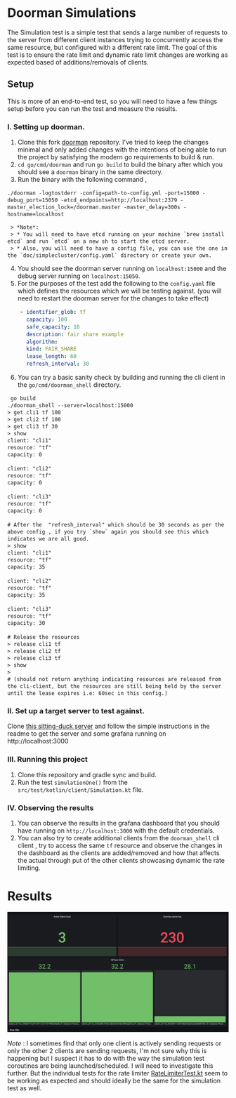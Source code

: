# Doorman Simulations

The Simulation test is a simple test that sends a large number of requests to the server from different client instances trying to concurrently access the same resource, but configured with a different rate limit. 
The goal of this test is to ensure the rate limit and dynamic rate limit changes are working as expected based of additions/removals of clients.

## Setup
This is more of an end-to-end test, so you will need to have a few things setup before you can run the test and measure the results.

### I. Setting up doorman. 
   1. Clone this fork [doorman](https://github.com/Pythonista7/doorman) repository. I've tried to keep the changes minimal and only added changes with the intentions of being able to run the project by satisfying the modern go requirements to build & run.
   2. `cd go/cmd/doorman` and run `go build` to build the binary after which you should see a `doorman` binary in the same directory.
   3. Run the binary with the following command , 
   ```shell
   ./doorman -logtostderr -config=path-to-config.yml -port=15000 -debug_port=15050 -etcd_endpoints=http://localhost:2379 -master_election_lock=/doorman.master -master_delay=300s -hostname=localhost
   ```
     > *Note*: 
     > * You will need to have etcd running on your machine `brew install etcd` and run `etcd` on a new sh to start the etcd server.
     > * Also, you will need to have a config file, you can use the one in the `doc/simplecluster/config.yaml` directory or create your own.
   4. You should see the doorman server running on `localhost:15000` and the debug server running on `localhost:15050`.
   5. For the purposes of the test add the following to the `config.yaml` file which defines the resources which we will be testing against. (you will need to restart the doorman server for the changes to take effect)
   ```yaml
       - identifier_glob: tf
         capacity: 100
         safe_capacity: 10
         description: fair share example
         algorithm:
         kind: FAIR_SHARE
         lease_length: 60
         refresh_interval: 30
   ```
   6. You can try a basic sanity check by building and running the cli client in the `go/cmd/doorman_shell` directory. 
```shell
 go build
./doorman_shell --server=localhost:15000
> get cli1 tf 100
> get cli2 tf 100
> get cli3 tf 30
> show
client: "cli1"
resource: "tf"
capacity: 0

client: "cli2"
resource: "tf"
capacity: 0

client: "cli3"
resource: "tf"
capacity: 0

# After the  "refresh_interval" which should be 30 seconds as per the above config , if you try `show` again you should see this which indicates we are all good.
> show
client: "cli1"
resource: "tf"
capacity: 35

client: "cli2"
resource: "tf"
capacity: 35

client: "cli3"
resource: "tf"
capacity: 30

# Release the resources
> release cli1 tf
> release cli2 tf
> release cli3 tf
> show
> 
# (should not return anything indicating resources are released from the cli-client, but the resources are still being held by the server until the lease expires i.e: 60sec in this config.)
```

### II. Set up a target server to test against.
Clone [this sitting-duck server](https://github.com/Pythonista7/Ktor-Sitting-Duck) and follow the simple instructions in the readme to get the server and some grafana running on http://localhost:3000


### III. Running this project
   1. Clone this repository and gradle sync and build.
   2. Run the test `simulationOne()` from the `src/test/kotlin/client/Simulation.kt` file.

### IV. Observing the results
1. You can observe the results in the grafana dashboard that you should have running on `http://localhost:3000` with the default credentials.
2. You can also try to create additional clients from the `doorman_shell` cli client , try to access the same `tf` resource and observe the changes in the dashboard as the clients are added/removed and how that affects the actual through put of the other clients showcasing dynamic the rate limiting.

# Results
![img.png](../assets/img.png)

*Note* : I sometimes find that only one client is actively sending requests or only the other 2 clients are sending requests, I'm not sure why this is happening but I suspect it has to do with the way the simulation test coroutines are being launched/scheduled. I will need to investigate this further. 
But the individual tests for the rate limiter [RateLimiterTest.kt](RateLimiterTest.kt) seem to be working as expected and should ideally be the same for the simulation test as well.